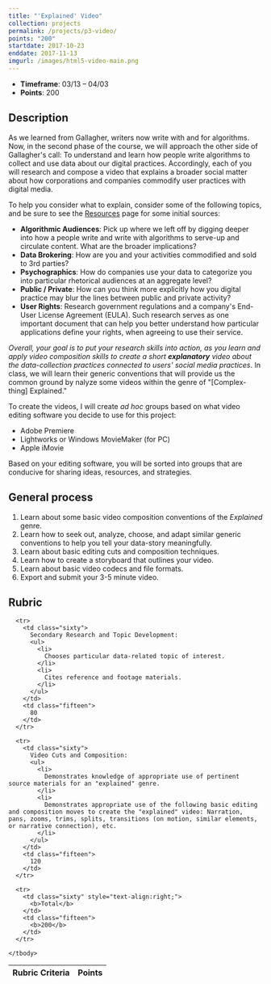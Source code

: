 ```yaml
---
title: "'Explained' Video"
collection: projects
permalink: /projects/p3-video/
points: "200"
startdate: 2017-10-23
enddate: 2017-11-13
imgurl: /images/html5-video-main.png
---
```


<ul class="project-top-info">
  <li>
    <b>Timeframe</b>: 03/13 &ndash; 04/03</li>
  <li>
    <b>Points</b>: 200</li>
</ul>

## Description

As we learned from Gallagher, writers now write with and for algorithms. Now, in the second phase of the course, we will approach the other side of Gallagher's call: To understand and learn how people write algorithms to collect and use data about our digital practices. Accordingly, each of you will research and compose a video that explains a broader social matter about how corporations and companies commodify user practices with digital media.

To help you consider what to explain, consider some of the following topics, and be sure to see the <a href="/resources/" target="_blank">Resources</a> page for some initial sources:

  - <b>Algorithmic Audiences</b>: Pick up where we left off by digging deeper into how a people write and write with algorithms to serve-up and circulate content. What are the broader implications?
  - <b>Data Brokering</b>: How are you and your activities commodified and sold to 3rd parties?
  - <b>Psychographics</b>: How do companies use your data to categorize you into particular rhetorical audiences at an aggregate level?
  - <b>Public / Private</b>: How can you think more explicitly how you digital practice may blur the lines between public and private activity?
  - <b>User Rights</b>: Research government regulations and a company's End-User License Agreement (EULA). Such research serves as one important document that can help you better understand how particular applications define your rights, when agreeing to use their service.

<em>Overall, your goal is to put your research skills into action, as you learn and apply video composition skills to create a short **explanatory** video about the data-collection practices connected to users' social media practices</em>. In class, we will learn their generic conventions that will provide us the common ground by nalyze some videos within the genre of "[Complex-thing] Explained."

To create the videos, I will create <i>ad hoc</i> groups based on what video editing software you decide to use for this project:

  - Adobe Premiere
  - Lightworks or Windows MovieMaker (for PC)
  - Apple iMovie

 Based on your editing software, you will be sorted into groups that are conducive for sharing ideas, resources, and strategies.

## General process

1. Learn about some basic video composition conventions of the <i>Explained</i> genre.
2. Learn how to seek out, analyze, choose, and adapt similar generic conventions to help you tell your data-story meaningfully.
3. Learn about basic editing cuts and composition techniques.
4. Learn how to create a storyboard that outlines your video.
5. Learn about basic video codecs and file formats.
6. Export and submit your 3-5 minute video.

## Rubric

  <table class="table striped">
    <thead>
      <tr>
        <th class="sixty">
          R<span>ubric Criteria</span>
        </th>
        <th class="fifteen">
          P<span>oints</span>
        </th>
      </tr>
    </thead>
    <tbody>

      <tr>
        <td class="sixty">
          Secondary Research and Topic Development:
          <ul>
            <li>
              Chooses particular data-related topic of interest.
            </li>
            <li>
              Cites reference and footage materials.
            </li>
          </ul>
        </td>
        <td class="fifteen">
          80
        </td>
      </tr>

      <tr>
        <td class="sixty">
          Video Cuts and Composition:
          <ul>
            <li>
              Demonstrates knowledge of appropriate use of pertinent source materials for an "explained" genre.
            </li>
            <li>
              Demonstrates appropriate use of the following basic editing and composition moves to create the "explained" video: Narration, pans, zooms, trims, splits, transitions (on motion, similar elements, or narrative connection), etc.
            </li>
          </ul>
        </td>
        <td class="fifteen">
          120
        </td>
      </tr>

      <tr>
        <td class="sixty" style="text-align:right;">
          <b>Total</b>
        </td>
        <td class="fifteen">
          <b>200</b>
        </td>
      </tr>

    </tbody>
  </table>
